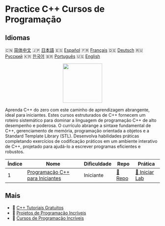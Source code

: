 # Practice C++ Cursos de Programação

## Idiomas

🇨🇳 [简体中文](README_zh.md) 🇯🇵 [日本語](README_ja.md) 🇪🇸 [Español](README_es.md) 🇫🇷 [Français](README_fr.md) 🇩🇪 [Deutsch](README_de.md) 🇷🇺 [Русский](README_ru.md) 🇰🇷 [한국어](README_ko.md) 🇧🇷 [Português](README_pt.md) 🇺🇸 [English](README.md) 

<div align="center">
<img width="128px" src="https://file.labex.io/path/kjx58efaCNu0.png">
</div>

Aprenda C++ do zero com este caminho de aprendizagem abrangente, ideal para iniciantes. Estes cursos estruturados de C++ fornecem um roteiro sistemático para dominar a linguagem de programação C++ de alto desempenho e poderosa. O currículo abrange a sintaxe fundamental de C++, gerenciamento de memória, programação orientada a objetos e a Standard Template Library (STL). Desenvolva habilidades práticas completando exercícios de codificação práticos em um ambiente interativo de C++, projetado para ajudá-lo a escrever programas eficientes e robustos.

|   Índice | Nome                                                                                         | Dificuldade   | Repo                                                                   | Prática                                                                     |
|----------|----------------------------------------------------------------------------------------------|---------------|------------------------------------------------------------------------|-----------------------------------------------------------------------------|
|        1 | [Programação C++ para Iniciantes](https://labex.io/pt/courses/cpp-programming-for-beginners) | Iniciante     | [🔗 Repo](https://github.com/labex-labs/cpp-programming-for-beginners) | [🚀 Iniciar Lab](https://labex.io/pt/courses/cpp-programming-for-beginners) |

## Mais

- 🔗 [C++ Tutoriais Gratuitos](https://github.com/labex-labs/cpp-free-tutorials)
- 🔗 [Projetos de Programação Incríveis](https://github.com/labex-labs/awesome-programming-projects)
- 🔗 [Cursos de Programação Incríveis](https://github.com/labex-labs/awesome-programming-courses)

